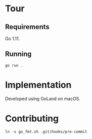 # Tour

## Requirements

Go 1.11.

## Running

```
go run .
```

# Implementation

Developed using GoLand on macOS.

# Contributing

```
ln -s go_fmt.sh .git/hooks/pre-commit
```
